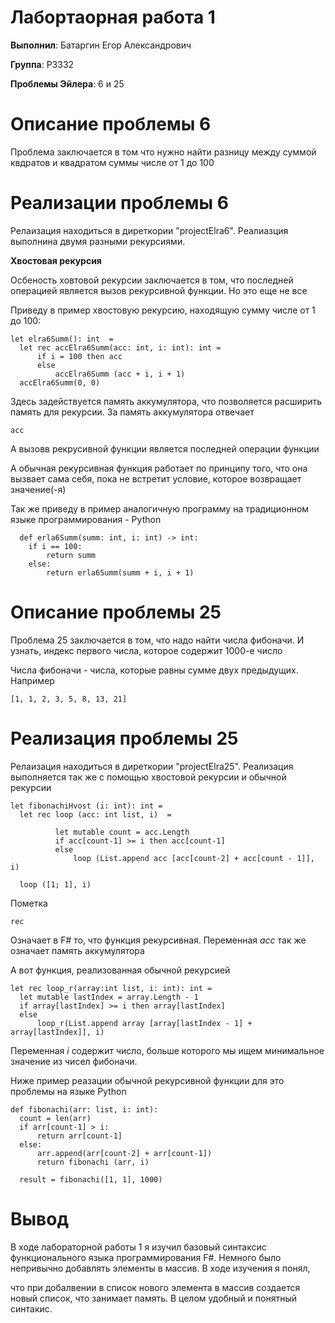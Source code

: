 

# **Лабортаорная работа 1**
**Выполнил**: Батаргин Егор Александрович

**Группа**: P3332

**Проблемы Эйлера**: 6 и 25
# Описание проблемы 6
  Проблема заключается в том что нужно найти разницу между суммой квдратов и квадратом суммы числе от 1 до 100
# Реализации проблемы 6
  Релаизация находиться в диреткории "projectElra6". Реалиазция выполнина двумя разными рекурсиями. 
  
  **Хвостовая рекурсия**

  Осбеность ховтовой рекурсии заключается в том, что последней операцией является вызов рекурсивной функции. Но это еще не все

  Приведу в пример хвостовую рекурсию, находящую сумму числе от 1 до 100:

    let elra6Summ(): int  = 
      let rec accElra6Summ(acc: int, i: int): int =
          if i = 100 then acc
          else
              accElra6Summ (acc + i, i + 1)
      accElra6Summ(0, 0)
  Здесь задействуется память аккумулятора, что позволяется расширить память для рекурсии. За память аккумулятора отвечает
    
    acc
  А вызовв рекрусивной функции является последней операции функции

  А обычная рекурсивная функция работает по принципу того, что она вызвает сама себя, пока не встретит условие, которое возвращает значение(-я)

  Так же приведу в пример аналогичную программу на традиционном языке программирования - Python

      def erla6Summ(summ: int, i: int) -> int:
        if i == 100:
            return summ
        else:
            return erla6Summ(summ + i, i + 1)
  
  
  # Описание проблемы 25

  Проблема 25 заключается в том, что надо найти числа фибоначи. И узнать, индекс первого числа, которое содержит 1000-е число

  Числа фибоначи - числа, которые равны сумме двух предыдущих. Например

    [1, 1, 2, 3, 5, 8, 13, 21]

   # Реализация проблемы 25

  Релаизация находиться в диреткории "projectElra25". Реализация выполняется так же с помощью хвостовой рекурсии и обычной рекурсии

    let fibonachiHvost (i: int): int = 
      let rec loop (acc: int list, i)  = 
              
              let mutable count = acc.Length
              if acc[count-1] >= i then acc[count-1]
              else
                  loop (List.append acc [acc[count-2] + acc[count - 1]], i)
    
      loop ([1; 1], i)

  Пометка

    rec 

  Означает в F# то, что функция рекурсивная.  Переменная _acc_ так же означает память аккумулятора

  А вот функция, реализованная обычной рекурсией
  
    let rec loop_r(array:int list, i: int): int =
      let mutable lastIndex = array.Length - 1
      if array[lastIndex] >= i then array[lastIndex]
      else
          loop_r(List.append array [array[lastIndex - 1] + array[lastIndex]], i)
  Переменная _i_ содержит число, больше которого мы ищем минимальное значение из чисел фибоначи. 

  Ниже пример реазации обычной рекурсивной функции для это проблемы на языке Python

    def fibonachi(arr: list, i: int):
      count = len(arr)
      if arr[count-1] > i:
          return arr[count-1]
      else:
          arr.append(arr[count-2] + arr[count-1])
          return fibonachi (arr, i)
  
      result = fibonachi([1, 1], 1000)
# Вывод

В ходе лабораторной работы 1 я изучил базовый синтаксис функционального языка программирования F#. Немного было непривычно добавлять элементы в массив. В ходе изучения я понял, 

что при добалвении в список нового элемента в массив создается новый список, что занимает память. В целом удобный и понятный синтакис. 
  
  


